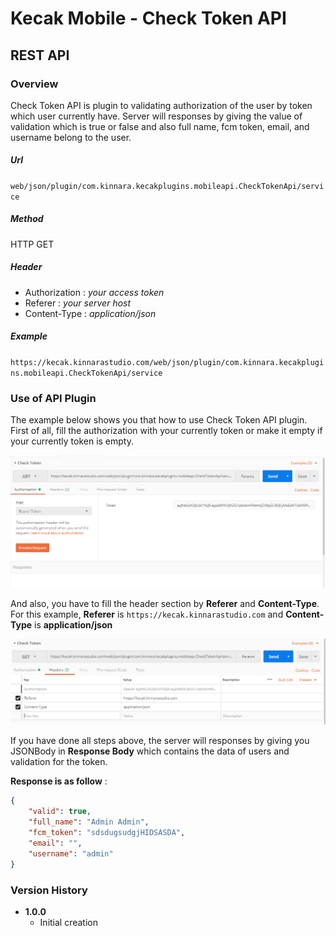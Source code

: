 # Kecak Mobile - Check Token API #

## REST API ##

### Overview ###

Check Token API is plugin to validating authorization of the user by token which user currently have. Server will responses by giving the value of validation which is true or false and also full name, fcm token, email, and username belong to the user.

##### Url #####

`web/json/plugin/com.kinnara.kecakplugins.mobileapi.CheckTokenApi/service`

##### Method #####
HTTP GET

##### Header #####
* Authorization : *your access token*
* Referer : *your server host*
* Content-Type : *application/json*

##### Example #####
`https://kecak.kinnarastudio.com/web/json/plugin/com.kinnara.kecakplugins.mobileapi.CheckTokenApi/service`

### Use of API Plugin ###

The example below shows you that how to use Check Token API plugin. First of all, fill the authorization with your currently token or make it empty if your currently token is empty.

<img src="https://raw.githubusercontent.com/kinnara-digital-studio/kecak-workflow/master/docs/assets/kecakMobile-CheckTokenAPI.PNG" alt="kecakMobile-CheckTokenAPI" />

And also, you have to fill the header section by **Referer** and **Content-Type**. For this example, **Referer** is `https://kecak.kinnarastudio.com` and **Content-Type** is **application/json**

<img src="https://raw.githubusercontent.com/kinnara-digital-studio/kecak-workflow/master/docs/assets/kecakMobile-CheckTokenAPI2.PNG" alt="kecakMobile-CheckTokenAPI2" />


If you have done all steps above, the server will responses by giving you JSONBody in **Response Body** which contains the data of users and validation for the token.

**Response is as follow** :

```json
{
    "valid": true,
    "full_name": "Admin Admin",
    "fcm_token": "sdsdugsudgjHIDSASDA",
    "email": "",
    "username": "admin"
}
```


### Version History ###

*  **1.0.0**
   * Initial creation

